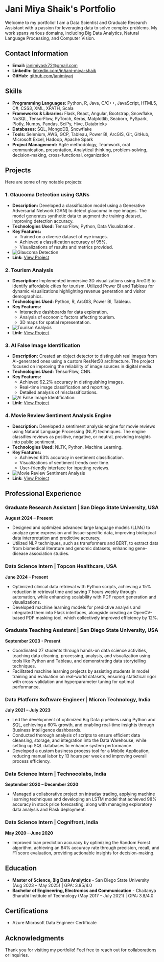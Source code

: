 # Jani Miya Shaik's Portfolio

Welcome to my portfolio! I am a Data Scientist and Graduate Research Assistant with a passion for leveraging data to solve complex problems. My work spans various domains, including Big Data Analytics, Natural Language Processing, and Computer Vision.

## Contact Information
- **Email:** [janimiyask72@gmail.com](mailto:janimiyask72@gmail.com)
- **LinkedIn:** [linkedin.com/in/jani-miya-shaik](https://linkedin.com/in/jani-miya-shaik)
- **GitHub:** [github.com/janimiyarj](https://github.com/janimiyarj)

## Skills
- **Programming Languages:** Python, R, Java, C/C++, JavaScript, HTML5, C#, CSS3, XML, XPATH, Scala
- **Frameworks & Libraries:** Flask, React, Angular, Bootstrap, Snowflake, NoSQL, TensorFlow, PyTorch, Keras, Matplotlib, Seaborn, PySpark, Plotly, Numpy, Pandas, SciPy, Hive, Databricks
- **Databases:** SQL, MongoDB, Snowflake
- **Tools:** Selenium, AWS, GCP, Tableau, Power BI, ArcGIS, Git, GitHub, Microsoft Excel, Hadoop, Apache Spark
- **Project Management:** Agile methodology, Teamwork, oral communication, presentation, Analytical thinking, problem-solving,
decision-making, cross-functional, organization

## Projects
Here are some of my notable projects:

### 1. Glaucoma Detection using GANs
- **Description:** Developed a classification model using a Generative Adversarial Network (GAN) to detect glaucoma in eye images. The model generates synthetic data to augment the training dataset, improving detection accuracy.
- **Technologies Used:** TensorFlow, Python, Data Visualization.
- **Key Features:**
  - Trained on a diverse dataset of eye images.
  - Achieved a classification accuracy of 95%.
  - Visualizations of results and metrics provided.
- ![Glaucoma Detection](https://images.unsplash.com/photo-1571888700943-e8b3a1c4a77d)
- **Link:** [View Project](#)

### 2. Tourism Analysis
- **Description:** Implemented immersive 3D visualizations using ArcGIS to identify affordable cities for tourism. Utilized Power BI and Tableau for dynamic visualizations highlighting revenue generation and visitor demographics.
- **Technologies Used:** Python, R, ArcGIS, Power BI, Tableau.
- **Key Features:**
  - Interactive dashboards for data exploration.
  - Analysis of economic factors affecting tourism.
  - 3D maps for spatial representation.
- ![Tourism Analysis](https://images.unsplash.com/photo-1592498434227-3d71c9f3a155)
- **Link:** [View Project](#)

### 3. AI False Image Identification
- **Description:** Created an object detector to distinguish real images from AI-generated ones using a custom ResNet50 architecture. The project focused on improving the reliability of image sources in digital media.
- **Technologies Used:** TensorFlow, CNN.
- **Key Features:**
  - Achieved 92.2% accuracy in distinguishing images.
  - Real-time image classification and reporting.
  - Detailed analysis of misclassifications.
- ![AI False Image Identification](https://images.unsplash.com/photo-1578335608964-85f3757b00f5)
- **Link:** [View Project](#)

### 4. Movie Review Sentiment Analysis Engine
- **Description:** Developed a sentiment analysis engine for movie reviews using Natural Language Processing (NLP) techniques. The engine classifies reviews as positive, negative, or neutral, providing insights into public sentiment.
- **Technologies Used:** NLTK, Python, Machine Learning.
- **Key Features:**
  - Achieved 63% accuracy in sentiment classification.
  - Visualizations of sentiment trends over time.
  - User-friendly interface for inputting reviews.
- ![Movie Review Sentiment Analysis](https://images.unsplash.com/photo-1521131637056-27ff44b29c81)
- **Link:** [View Project](#)

## Professional Experience
### Graduate Research Assistant | San Diego State University, USA
**August 2024 – Present**
- Designed and optimized advanced large language models (LLMs) to analyze gene expression and tissue-specific data, improving biological data interpretation and predictive accuracy.
- Utilized NLP techniques, such as transformers and BERT, to extract data from biomedical literature and genomic datasets, enhancing gene-disease association studies.

### Data Science Intern | Topcon Healthcare, USA
**June 2024 – Present**
- Optimized clinical data retrieval with Python scripts, achieving a 15% reduction in retrieval time and saving 7 hours weekly through automation, while enhancing scalability with PDF report generation and visualizations.
- Developed machine learning models for predictive analysis and integrated them into Flask interfaces, alongside creating an OpenCV-based PDF masking tool, which collectively improved efficiency by 12%.

### Graduate Teaching Assistant | San Diego State University, USA
**September 2023 - Present**
- Coordinated 27 students through hands-on data science activities, teaching data cleaning, processing, analysis, and visualization using tools like Python and Tableau, and demonstrating data storytelling techniques.
- Facilitated machine learning projects by assisting students in model training and evaluation on real-world datasets, ensuring statistical rigor with cross-validation and hyperparameter tuning for optimal performance.

### Data Platform Software Engineer | Micron Technology, India
**July 2021 – July 2023**
- Led the development of optimized Big Data pipelines using Python and SQL, achieving a 60% growth, and enabling real-time insights through Business Intelligence dashboards.
- Conducted thorough analysis of scripts to ensure efficient data cleansing, storage, and integration into the Data Warehouse, while setting up SQL databases to enhance system performance.
- Developed a custom business process tool for a Mobile Application, reducing manual labor by 13 hours per week and improving overall process efficiency.

### Data Science Intern | Technocolabs, India
**September 2020 – December 2020**
- Managed a collaborative project on intraday trading, applying machine learning techniques and developing an LSTM model that achieved 98% accuracy in stock price forecasting, along with managing exploratory data analysis and Flask deployment.

### Data Science Intern | Cognifront, India
**May 2020 – June 2020**
- Improved loan prediction accuracy by optimizing the Random Forest algorithm, achieving an 84% accuracy rate through precision, recall, and F1 score evaluation, providing actionable insights for decision-making.

## Education
- **Master of Science, Big Data Analytics** - San Diego State University (Aug 2023 – May 2025) | GPA: 3.85/4.0
- **Bachelor of Engineering, Electronics and Communication** - Chaitanya Bharathi Institute of Technology (May 2017 – July 2021) | GPA: 3.8/4.0

## Certifications
- Azure Microsoft Data Engineer Certificate
  
## Acknowledgments
Thank you for visiting my portfolio! Feel free to reach out for collaborations or inquiries.
